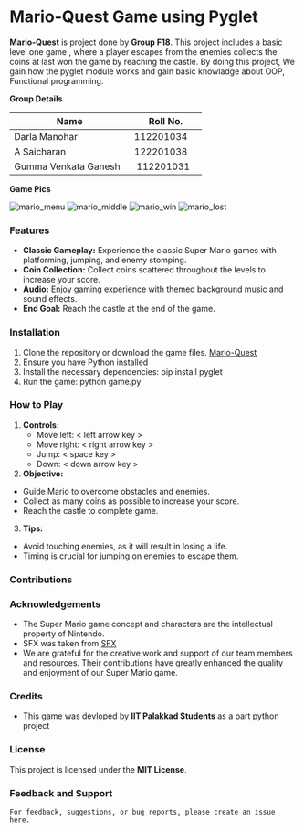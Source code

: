 # Mario-Quest Game using Pyglet
**Mario-Quest** is project done by **Group F18**. This project includes a basic level one game , where a player escapes from the enemies collects the coins at last won the game by reaching the castle. By doing this project, We gain how the pyglet module works and gain basic knowladge about OOP, Functional programming.

**Group Details**

| Name                    | Roll No. |
|----------|----------|
| Darla Manohar           | 112201034   |
| A Saicharan             | 122201038   |
| Gumma Venkata Ganesh    | 112201031   |

**Game Pics**

![mario_menu](https://github.com/ManoharDarla2/Mario-Quest/assets/133666424/c5cecf1c-9330-450b-98f7-8ddb378a52d5)
![mario_middle](https://github.com/ManoharDarla2/Mario-Quest/assets/133666424/70ebd7e6-793b-404d-af6f-1791a013255a)
![mario_win](https://github.com/ManoharDarla2/Mario-Quest/assets/133666424/9307e650-f5cd-4a07-9f74-9ce2983f6e82)
![mario_lost](https://github.com/ManoharDarla2/Mario-Quest/assets/133666424/b775d78b-f45c-4b83-aa47-d61173f229a3)

### Features

- **Classic Gameplay:** Experience the classic Super Mario games with platforming, jumping, and enemy stomping.
- **Coin Collection:** Collect coins scattered throughout the levels to increase your score.
- **Audio:** Enjoy gaming experience with themed background music and sound effects.
- **End Goal:** Reach the castle at the end of the game.

### Installation 
  1. Clone the repository or download the game files.
    [Mario-Quest](https://github.com/ManoharDarla2/Mario-Quest.git)
  2. Ensure you have Python installed 
  3. Install the necessary dependencies:
     pip install pyglet
  4. Run the game:
     python game.py

### How to Play

1. **Controls:**
    - Move left: < left arrow key >
    - Move right: < right arrow key >
    - Jump: < space key >
    - Down: < down arrow key >
2. **Objective:**
  - Guide Mario to overcome obstacles and enemies.
  - Collect as many coins as possible to increase your score.
  - Reach the castle to complete game.
3. **Tips:**
  - Avoid touching enemies, as it will result in losing a life.
  - Timing is crucial for jumping on enemies to escape them.
  
### Contributions
  
### Acknowledgements
  - The Super Mario game concept and characters are the intellectual property of Nintendo.
  - SFX was taken from [SFX](https://themushroomkingdom.net/media/smb/wav)
  - We are grateful for the creative work and support of our team members and resources. Their contributions have greatly enhanced the quality and enjoyment of our Super Mario game.

### Credits 
  - This game was devloped by **IIT Palakkad Students** as a part python project 
  
### License
   This project is licensed under the **MIT License**.
  
### Feedback and Support
    For feedback, suggestions, or bug reports, please create an issue here.
  
  
  



